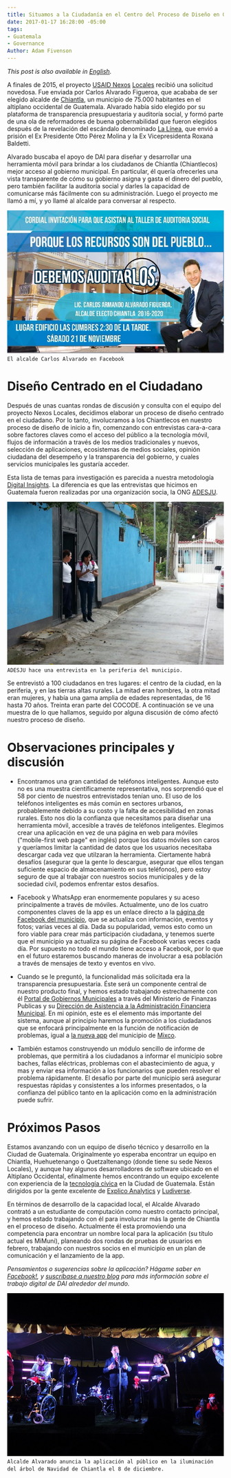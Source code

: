 ```yaml
---
title: Situamos a la Ciudadanía en el Centro del Proceso de Diseño en Guatemala
date: 2017-01-17 16:28:00 -05:00
tags:
- Guatemala
- Governance
Author: Adam Fivenson
---
```


*This post is also available in [English](https://dai-global-digital.com/citizen-centered-design-guatemala.html).*

A finales de 2015, el proyecto [USAID Nexos](http://www.dai.com/our-work/projects/guatemala-nexos-locales) [Locales](https://www.facebook.com/USAID.NexosLocales/) recibió una solicitud novedosa. Fue enviada por Carlos Alvarado Figueroa, que acababa de ser elegido alcalde de [Chiantla](https://goo.gl/maps/5vfAjrmthUM2), un municipio de 75.000 habitantes en el altiplano occidental de Guatemala. Alvarado había sido elegido por su plataforma de transparencia presupuestaria y auditoría social, y formó parte de una ola de reformadores de buena gobernabilidad que fueron elegidos después de la revelación del escándalo denominado [La Línea](https://www.plazapublica.com.gt/content/negocios-traiciones-y-la-voluntad-de-monopolizar-el-fraude), que envió a prisión el Ex Presidente Otto Pérez Molina y la Ex Vicepresidenta Roxana Baldetti. 

<!--more-->

Alvarado buscaba el apoyo de DAI para diseñar y desarrollar una herramienta móvil para brindar a los ciudadanos de Chiantla (Chiantlecos) mejor acceso al gobierno municipal. En particular, él quería ofrecerles una vista transparente de cómo su gobierno asigna y gasta el dinero del pueblo, pero también facilitar la auditoría social y darles la capacidad de comunicarse más fácilmente con su administración. Luego el proyecto me llamó a mí, y yo llamé al alcalde para conversar al respecto.

![Audit.jpg](/uploads/audit.jpg)
`El alcalde Carlos Alvarado en Facebook`

# Diseño Centrado en el Ciudadano

Después de unas cuantas rondas de discusión y consulta con el equipo del proyecto Nexos Locales, decidimos elaborar un proceso de diseño centrado en el ciudadano. Por lo tanto, involucramos a los Chiantlecos en nuestro proceso de diseño de inicio a fin, comenzando con entrevistas cara-a-cara sobre factores claves como el acceso del público a la tecnología móvil, flujos de información a través de los medios tradicionales y nuevos, selección de aplicaciones, ecosistemas de medios sociales, opinión ciudadana del desempeño y la transparencia del gobierno, y cuales servicios municipales les gustaría acceder.

Esta lista de temas para investigación es parecida a nuestra metodología [Digital Insights](https://dai-global-digital.com/tags/?tag=digital-insights). La diferencia es que las entrevistas que hicimos en Guatemala fueron realizadas por una organización socia, la ONG [ADESJU](https://www.facebook.com/Asociaci%C3%B3n-Para-el-Desarrollo-Sostenible-de-la-Juventud-130288017040702/).

![WhatsApp-Image-20160618 (10).jpeg](/uploads/WhatsApp-Image-20160618%20(10).jpeg)
`ADESJU hace una entrevista en la periferia del municipio.`

Se entrevistó a 100 ciudadanos en tres lugares: el centro de la ciudad, en la periferia, y en las tierras altas rurales. La mitad eran hombres, la otra mitad eran mujeres, y había una gama amplia de edades representadas, de 16 hasta 70 años. Treinta eran parte del COCODE. A continuación se ve una muestra de lo que hallamos, seguido por alguna discusión de cómo afectó nuestro proceso de diseño.

<script id="infogram_0_aa076f99-f27b-4ea9-92e6-8a109db3466d" title="Encuesta de Chiantla" src="//e.infogr.am/js/dist/embed.js?gon" type="text/javascript"></script>


# Observaciones principales y discusión

* Encontramos una gran cantidad de teléfonos inteligentes. Aunque esto no es una muestra científicamente representativa, nos sorprendió que el 58 por ciento de nuestros entrevistados tenían uno. El uso de los teléfonos inteligentes es más común en sectores urbanos, probablemente debido a su costo y la falta de accesibilidad en zonas rurales. Esto nos dio la confianza que necesitamos para diseñar una herramienta móvil, accesible a través de teléfonos inteligentes. Elegimos crear una aplicación en vez de una página en web para móviles ("mobile-first web page" en inglés) porque los datos móviles son caros y queríamos limitar la cantidad de datos que los usuarios necesitaba descargar cada vez que utilzaran la herramienta. Ciertamente habrá desafíos (asegurar que la gente lo descargue, asegurar que ellos tengan suficiente espacio de almacenamiento en sus teléfonos), pero estoy seguro de que al trabajar con nuestros socios municipales y de la sociedad civil, podemos enfrentar estos desafíos.

* Facebook y WhatsApp eran enormemente populares y su aceso principalmente a través de móviles. Actualmente, uno de los cuatro componentes claves de la app es un enlace directo a la [página de Facebook del municipio](https://www.facebook.com/MuniChiantla/), que se actualiza con información, eventos y fotos; varias veces al día. Dada su popularidad, vemos esto como un foro viable para crear más participación ciudadana, y tenemos suerte que el municipio ya actualiza su página de Facebook varias veces cada día. Por supuesto no todo el mundo tiene acceso a Facebook, por lo que en el futuro estaremos buscando maneras de involucrar a esa población a través de mensajes de texto y eventos en vivo. 

* Cuando se le preguntó, la funcionalidad más solicitada era la transparencia presupuestaria. Éste será un componente central de nuestro producto final, y hemos estado trabajando estrechamente con él [Portal de Gobiernos Municipales](http://portalgl.minfin.gob.gt/Paginas/PortalGobiernosLocales.aspx) a través del Ministerio de Finanzas Publicas y su [Dirección de Asistencia a la Administración Financiera Municipal](http://www.minfin.gob.gt/index.php/noticias-minfin-2014/1707-19-la-direccion-de-asistencia-a-la-administracion-financiera-municipal-daafim-habilita-oficinas-de-atencion-para-municipalidades). En mi opinión, este es el elemento más importante del sistema, aunque al principio haremos la promoción a los ciudadanos que se enfocará principalmente en la función de notificación de problemas, igual a [la nueva app](http://www.mixcoapp.com/) del municipio de [Mixco](https://goo.gl/maps/3kcptFFKe2S2).

* También estamos construyendo un módulo sencillo de informe de problemas, que permitirá a los ciudadanos a informar el municipio sobre baches, fallas eléctricas, problemas con el abastecimiento de agua, y mas  y enviar esa información a los funcionarios que pueden resolver el problema rápidamente. El desafío por parte del municipio será asegurar respuestas rápidas y consistentes a los informes presentados, o la confianza del público tanto en la aplicación como en la administración puede sufrir.

# Próximos Pasos

Estamos avanzando con un equipo de diseño técnico y desarrollo en la Ciudad de Guatemala. Originalmente yo esperaba encontrar un equipo en Chiantla, Huehuetenango o Quetzaltenango (donde tiene su sede Nexos Locales), y aunque hay algunos desarrolladores de software ubicado en el Altiplano Occidental, efinalmente hemos encontrando un equipo excelente con experiencia de la [tecnología cívica](http://www.govtech.com/civic/What-is-Civic-Tech.html) en la Ciudad de Guatemala. Están dirigidos por la gente excelente de [Explico Analytics](http://explicoanalytics.com/) y [Ludiverse](http://www.ludiverse.net/). 

En términos de desarrollo de la capacidad local, el Alcalde Alvarado contrató a un estudiante de computación como nuestro contacto principal, y hemos estado trabajando con él para involucrar más la gente de Chiantla en el proceso de diseño. Actualmente él esta promoviendo una competencia para encontrar un nombre local para la aplicación (su título actual es MiMuni), planeando dos rondas de pruebas de usuarios en febrero, trabajando con nuestros socios en el municipio en un plan de comunicación y el lanzamiento de la app.

*Pensamientos o sugerencias sobre la aplicación? Hágame saber en [Facebook!](https://www.facebook.com/DAIGlobal/posts/10154791483840797), y [suscríbase a nuestro blog](https://confirmsubscription.com/h/r/066AFBA15492935C) para más información sobre el trabajo digital de DAI alrededor del mundo.*

![Archivo_0011.jpeg](/uploads/Archivo_0011.jpeg)
`Alcalde Alvarado anuncia la aplicación al público en la iluminación del árbol de Navidad de Chiantla el 8 de diciembre.`